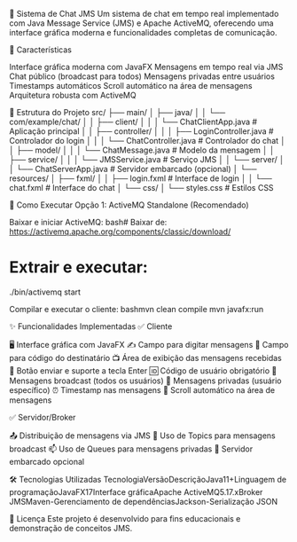 💬 Sistema de Chat JMS
Um sistema de chat em tempo real implementado com Java Message Service (JMS) e Apache ActiveMQ, oferecendo uma interface gráfica moderna e funcionalidades completas de comunicação.

🌟 Características

Interface gráfica moderna com JavaFX
Mensagens em tempo real via JMS
Chat público (broadcast para todos)
Mensagens privadas entre usuários
Timestamps automáticos
Scroll automático na área de mensagens
Arquitetura robusta com ActiveMQ


📁 Estrutura do Projeto
src/
├── main/
│   ├── java/
│   │   └── com/example/chat/
│   │       ├── client/
│   │       │   └── ChatClientApp.java        # Aplicação principal
│   │       ├── controller/
│   │       │   ├── LoginController.java      # Controlador do login
│   │       │   └── ChatController.java       # Controlador do chat
│   │       ├── model/
│   │       │   └── ChatMessage.java          # Modelo da mensagem
│   │       ├── service/
│   │       │   └── JMSService.java           # Serviço JMS
│   │       └── server/
│   │           └── ChatServerApp.java        # Servidor embarcado (opcional)
│   └── resources/
│       ├── fxml/
│       │   ├── login.fxml                    # Interface de login
│       │   └── chat.fxml                     # Interface do chat
│       └── css/
│           └── styles.css                    # Estilos CSS

🚀 Como Executar
Opção 1: ActiveMQ Standalone (Recomendado)

Baixar e iniciar ActiveMQ:
bash# Baixar de: https://activemq.apache.org/components/classic/download/
# Extrair e executar:
./bin/activemq start

Compilar e executar o cliente:
bashmvn clean compile
mvn javafx:run



✨ Funcionalidades Implementadas
✅ Cliente

🖥️ Interface gráfica com JavaFX
✍️ Campo para digitar mensagens
👤 Campo para código do destinatário
📺 Área de exibição das mensagens recebidas
🔄 Botão enviar e suporte a tecla Enter
🆔 Código de usuário obrigatório
📢 Mensagens broadcast (todos os usuários)
💬 Mensagens privadas (usuário específico)
⏰ Timestamp nas mensagens
📜 Scroll automático na área de mensagens

✅ Servidor/Broker

📤 Distribuição de mensagens via JMS
📡 Uso de Topics para mensagens broadcast
📫 Uso de Queues para mensagens privadas
🔧 Servidor embarcado opcional


🛠️ Tecnologias Utilizadas
TecnologiaVersãoDescriçãoJava11+Linguagem de programaçãoJavaFX17Interface gráficaApache ActiveMQ5.17.xBroker JMSMaven-Gerenciamento de dependênciasJackson-Serialização JSON

📝 Licença
Este projeto é desenvolvido para fins educacionais e demonstração de conceitos JMS.
